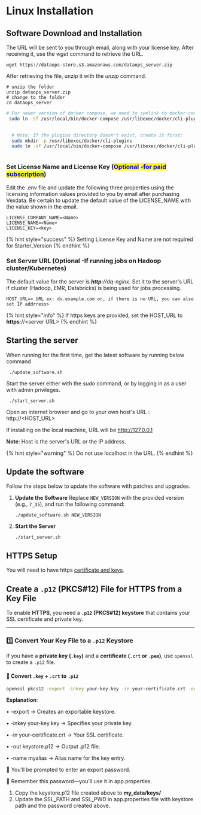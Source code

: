 # Linux Installation

## Software Download and Installation

The URL will be sent to you through email, along with your license key. After receiving it, use the _wget_ command to retrieve the URL.

```
wget https://dataops-store.s3.amazonaws.com/dataops_server.zip
```

After retrieving the file, unzip it with the _unzip_ command.

```
# unzip the folder
unzip dataops_server.zip
# change to the folder 
cd dataops_server
```

```bash
# For newer version of docker compose, we need to symlink to docker-compose 
 sudo ln -sf /usr/local/bin/docker-compose /usr/libexec/docker/cli-plugins/docker-compose

 
  # Note: If the plugins directory doesn't exist, create it first:
  sudo mkdir -p /usr/libexec/docker/cli-plugins
  sudo ln -sf /usr/local/bin/docker-compose /usr/libexec/docker/cli-plugins/docker-compose



```

### Set License Name and License Key (<mark style="color:blue;">**Optional**</mark> <mark style="color:blue;">-for paid subscription</mark>) <a href="#mickey" id="mickey"></a>



Edit the .env file and update the following three properties using the licensing information values provided to you by email after purchasing Vexdata. Be certain to update the default value of the LICENSE\_NAME with the value shown in the email.

```
LICENSE_COMPANY_NAME=<Name>
LICENSE_NAME=<Name>
LICENSE_KEY=<key>
```

{% hint style="success" %}
Setting License Key and Name are not required for Starter\_Version
{% endhint %}

### Set Server URL (Optional -If running jobs on Hadoop cluster/Kubernetes)

The default value for the server is _**http**://dq-nginx_. Set it to the server's URL if cluster (Hadoop, EMR, Databricks) is being used for jobs processing.

```
HOST_URL=< URL ex: dv.example.com or, if there is no URL, you can also set IP addrress>
```

{% hint style="info" %}
If https keys are provided, set the HOST\_URL to **https**://\<server URL>
{% endhint %}

## Starting the server

When running for the first time, get the latest software by running below command

```
 ./update_software.sh
```

Start the server either with the _sudo_ command, or by logging in as a user with admin privileges.

```
 ./start_server.sh
```

Open an internet browser and go to your own host's URL : http://\<HOST\_URL>

If installing on the local machine, URL will be http://127.0.0.1

**Note**: Host is the server's URL or the IP address.

{% hint style="warning" %}
Do not use localhost in the URL.
{% endhint %}

## Update the software

Follow the steps below to update the software with patches and upgrades.

1.  **Update the Software** Replace `NEW_VERSION` with the provided version (e.g., `7_35`), and run the following command:

    ```
    ./update_software.sh NEW_VERSION
    ```
2.  **Start the Server**

    ```
    ./start_server.sh
    ```



## HTTPS Setup

You will need to have https [certificate and keys](https://www.knownhost.com/wiki/security/ssl).

## Create a `.p12` (PKCS#12) File for HTTPS from a Key File

To enable **HTTPS**, you need a **`.p12` (PKCS#12) keystore** that contains your SSL certificate and private key.

***

### **1️⃣ Convert Your Key File to a `.p12` Keystore**

If you have a **private key (`.key`)** and a **certificate (`.crt` or `.pem`)**, use `openssl` to create a `.p12` file.

#### **🔹 Convert `.key` + `.crt` to `.p12`**

```sh
openssl pkcs12 -export -inkey your-key.key -in your-certificate.crt -out keystore.p12 -name myalias
```

&#x20;**Explanation**:

• -export → Creates an exportable keystore.

• -inkey your-key.key → Specifies your private key.

• -in your-certificate.crt → Your SSL certificate.

• -out keystore.p12 → Output .p12 file.

• -name myalias → Alias name for the key entry.



🔹 You’ll be prompted to enter an export password.

🔹 Remember this password—you’ll use it in app.properties.

1. Copy the keystore.p12 file created above to **my\_data/keys/**
2. Update the SSL\_PATH and SSL\_PWD in app.properties file with keystore path and the password created above.



